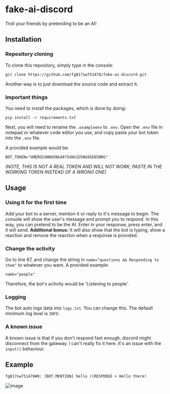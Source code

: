 # fake-ai-discord
Troll your friends by pretending to be an AI!

## Installation
### Repository cloning
To clone this repository, simply type in the console:
```
git clone https://github.com/fg817sw751478/fake-ai-discord.git
```
Another way is to just download the source code and extract it.
### Important things
You need to install the packages, which is done by doing:
```
pip install -r requirements.txt
```

Next, you will need to rename the `.exampleenv` to `.env`. Open the `.env` file in notepad or whatever code editor you use, and copy paste your bot token into the `.env` file.

A provided example would be:
```
BOT_TOKEN="GMEROIGNN95NG4875GNSIO5NG9SE85NRG"
```
*(NOTE, THIS IS NOT A REAL TOKEN AND WILL NOT WORK, PASTE IN THE WORKING TOKEN INSTEAD OF A WRONG ONE)*
## Usage
### Using it for the first time
Add your bot to a server, mention it or reply to it's message to begin. The console will show the user's message and prompt you to respond. In this way, you can pretend to be the AI. Enter in your response, press enter, and it will send.
**Additional bonus:** It will also show that the bot is typing, show a reaction and remove the reaction when a response is provided.
### Change the activity
Go to line 67, and change the string in `name="questions && Responding to them"` to whatever you want. A provided example:
```
name="people"
```
Therefore, the bot's activity would be 'Listening to people'.
### Logging
The bot auto logs data into `logs.txt`. You can change this. The default minimum log level is `INFO`.
### A known issue
A known issue is that if you don't respond fast enough, discord might disconnect from the gateway. I can't really fix it here. It's an issue with the `input()` behaviour.
## Example
```
fg817sw751478#0: [BOT.MENTION] hello ((RESPONSE > Hello there!
```
![image](https://github.com/fg817sw751478/fake-ai-discord/assets/147082067/0c09826a-997c-450f-9db8-4bcc02f72d62)

